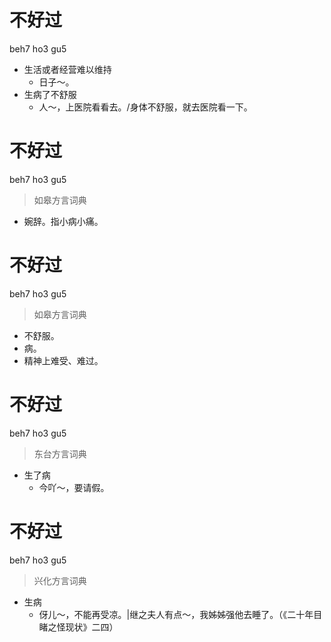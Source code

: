# 不好过
beh7 ho3 gu5
- 生活或者经营难以维持
  - 日子～。 
- 生病了不舒服
  - 人～，上医院看看去。/身体不舒服，就去医院看一下。

# 不好过
beh7 ho3 gu5
> 如皋方言词典
- 婉辞。指小病小痛。

# 不好过
beh7 ho3 gu5
> 如皋方言词典
- 不舒服。
- 病。
- 精神上难受、难过。

# 不好过
beh7 ho3 gu5
> 东台方言词典
- 生了病
  - 今吖～，要请假。

# 不好过
beh7 ho3 gu5
> 兴化方言词典
- 生病
  - 伢儿～，不能再受凉。|继之夫人有点～，我姊姊强他去睡了。（《二十年目睹之怪现状》二四）
